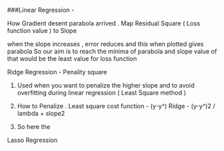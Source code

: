 ###Linear Regression - 

How Gradient desent parabola arrived .
Map Residual Square ( Loss function value ) to Slope 

when the slope increases , error reduces and this when plotted gives parabola 
So our aim is to reach the minima of parabola and slope value of that would be the least value for loss function 


Ridge Regression - Penality square 

1. Used when you want to penalize the higher slope and to avoid overfitting during linear regression ( Least Square method ) 
2. How to Penalize . 
    Least square cost function - (y-y^)
    Ridge - (y-y^)2 / lambda + slope2 
    
3. So here the     



Lasso Regression 
